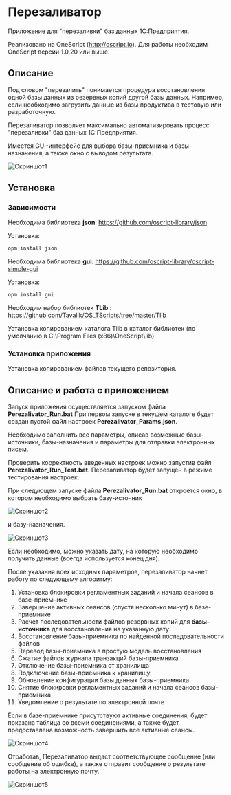 # Перезаливатор
Приложение для "перезаливки" баз данных 1С:Предприятия. 

Реализовано на OneScript (http://oscript.io). Для работы необходим OneScript версии 1.0.20 или выше.

## Описание
Под словом "перезалить" понимается процедура восстановления одной базы данных из резервных копий другой базы данных.
Например, если необходимо загрузить данные из базы продуктива в тестовую или разработочную.

Перезаливатор позволяет максимально автоматизировать процесс "перезаливки" баз данных 1С:Предприятия. 

Имеется GUI-интерфейс для выбора базы-приемника и базы-назначения, а также окно с выводом результата.

<img src="https://github.com/Tavalik/Perezalivator/raw/master/Screenshots/Perezalivator1.png" alt="Скриншот1">

## Установка

### Зависимости  

Необходима библиотека **json**: https://github.com/oscript-library/json

Установка:
``` cmd
opm install json
```

Необходима библиотека **gui**: https://github.com/oscript-library/oscript-simple-gui

Установка:
``` cmd
opm install gui
```

Необходим набор библиотек **TLib** : https://github.com/Tavalik/OS_TScripts/tree/master/Tlib

Установка копированием каталога Tlib в каталог библиотек (по умолчанию в C:\Program Files (x86)\OneScript\lib)

### Установка приложения

Установка копированием файлов текущего репозитория.

## Описание и работа с приложением

Запуск приложения осуществляется запуском файла **Perezalivator_Run.bat**
При первом запуске в текущем каталоге будет создан пустой файл настроек **Perezalivator_Params.json**. 

Необходимо заполнить все параметры, описав возможные базы-источники, базы-назначения и параметры для отправки электронных писем.

Проверить корректность введенных настроек можно запустив файл **Perezalivator_Run_Test.bat**. Перезаливатор будет запущен в режиме тестирования настроек.

При следующем запуске файла **Perezalivator_Run.bat** откроется окно, в котором необходимо выбрать базу-источник

<img src="https://github.com/Tavalik/Perezalivator/raw/master/Screenshots/Perezalivator2.png" alt="Скриншот2">

и базу-назначения.

<img src="https://github.com/Tavalik/Perezalivator/raw/master/Screenshots/Perezalivator3.png" alt="Скриншот3">

Если необходимо, можно указать дату, на которую необходимо получить данные (всегда используется конец дня).

После указания всех исходных параметров, перезаливатор начнет работу по следующему алгоритму:

1. Установка блокировки регламентных заданий и начала сеансов в базе-приемнике
2. Завершение активных сеансов (спустя несколько минут) в базе-приемнике
3. Расчет последовательности файлов резервных копий для **базы-источника** для восстановления на указанную дату
4. Восстановление базы-приемника по найденной последовательности файлов
5. Перевод базы-приемника в простую модель восстановления
6. Сжатие файлов журнала транзакций базы-приемника
7. Отключение базы-приемника от хранилища
8. Подключение базы-приемника к хранилищу
9. Обновление конфигурации базы данных базы-приемника
10. Снятие блокировки регламентных заданий и начала сеансов базы-приемника
11. Уведомление о результате по электронной почте

Если в базе-приемнике присутствуют активные соединения, будет показана таблица со всеми соединениями, а также будет предоставлена возможность завершить все активные сеансы.

<img src="https://github.com/Tavalik/Perezalivator/raw/master/Screenshots/Perezalivator4.png" alt="Скриншот4">

Отработав, Перезаливатор выдаст соответствующее сообщение (или сообщение об ошибке), а также отправит сообщение о результате работы на электронную почту.

<img src="https://github.com/Tavalik/Perezalivator/raw/master/Screenshots/Perezalivator5.png" alt="Скриншот5">
